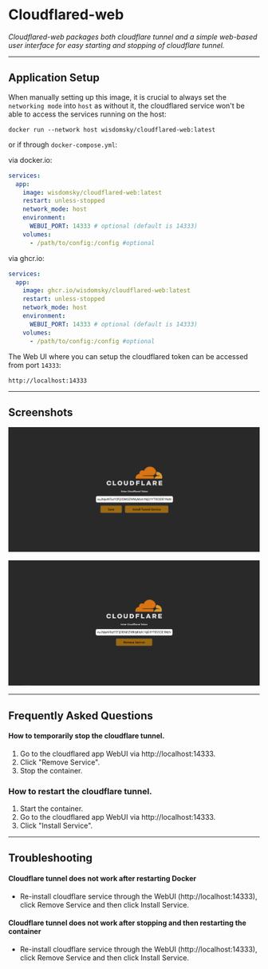 # Cloudflared-web

_Cloudflared-web packages both cloudflare tunnel and a simple web-based user interface for easy starting and stopping of cloudflare tunnel._

--- 
## Application Setup
When manually setting up this image, it is crucial to always set the `networking mode` into `host` as without it, the cloudflared service won't be able to access the services running on the host:

    docker run --network host wisdomsky/cloudflared-web:latest 

or if through `docker-compose.yml`:

via docker.io:
```yaml
services:
  app:
    image: wisdomsky/cloudflared-web:latest
    restart: unless-stopped
    network_mode: host
    environment:
      WEBUI_PORT: 14333 # optional (default is 14333)
    volumes:
      - /path/to/config:/config #optional
```
via ghcr.io:
```yaml
services:
  app:
    image: ghcr.io/wisdomsky/cloudflared-web:latest
    restart: unless-stopped
    network_mode: host
    environment:
      WEBUI_PORT: 14333 # optional (default is 14333)
    volumes:
      - /path/to/config:/config #optional
```

The Web UI where you can setup the cloudflared token can be accessed from port `14333`:

    http://localhost:14333

---
## Screenshots
<!---
![Screenshot 1](https://raw.githubusercontent.com/WisdomSky/Casaos-Appstore/main/Apps/Cloudflared/screenshot-1.png)
--->
![Screenshot 2](https://raw.githubusercontent.com/WisdomSky/Casaos-Appstore/main/Apps/Cloudflared/screenshot-2.png)

![Screenshot 3](https://raw.githubusercontent.com/WisdomSky/Casaos-Appstore/main/Apps/Cloudflared/screenshot-3.png)

---

## Frequently Asked Questions

#### How to temporarily stop the cloudflare tunnel.

1. Go to the cloudflared app WebUI via http://localhost:14333.
2. Click "Remove Service".
3. Stop the container.

### How to restart the cloudflare tunnel.

1. Start the container.
2. Go to the cloudflared app WebUI via http://localhost:14333.
3. Click "Install Service".

---

## Troubleshooting

#### Cloudflare tunnel does not work after restarting Docker

* Re-install cloudflare service through the WebUI (http://localhost:14333), click Remove Service and then click Install Service.

#### Cloudflare tunnel does not work after stopping and then restarting the container

* Re-install cloudflare service through the WebUI (http://localhost:14333), click Remove Service and then click Install Service.
